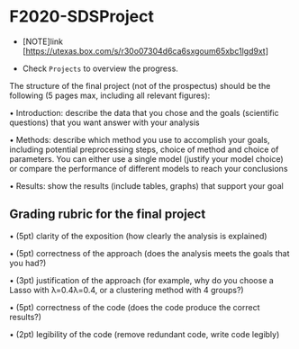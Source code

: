 # F2020-SDSProject

* [NOTE]link [https://utexas.box.com/s/r30o07304d6ca6sxgoum65xbc1lgd9xt]

* Check `Projects` to overview the progress.


The structure of the final project (not of the prospectus) should be the following (5 pages max, including all relevant figures):

•	Introduction: describe the data that you chose and the goals (scientific questions) that you want answer with your analysis

•	Methods: describe which method you use to accomplish your goals, including potential preprocessing steps, choice of method and choice of parameters. You can either use a single model (justify your model choice) or compare the performance of different models to reach your conclusions

•	Results: show the results (include tables, graphs) that support your goal
 
## Grading rubric for the final project

•	(5pt) clarity of the exposition (how clearly the analysis is explained)

•	(5pt) correctness of the approach (does the analysis meets the goals that you had?)

•	(3pt) justification of the approach (for example, why do you choose a Lasso with λ=0.4λ=0.4, or a clustering method with 4 groups?)

•	(5pt) correctness of the code (does the code produce the correct results?)

•	(2pt) legibility of the code (remove redundant code, write code legibly)
